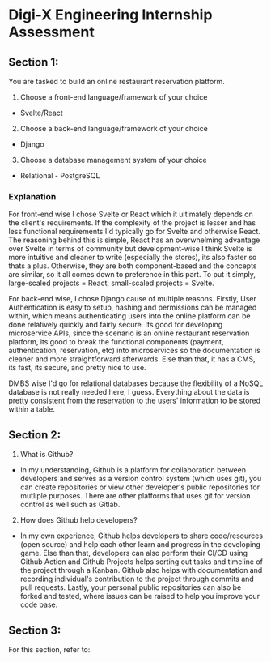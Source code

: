 # Digi-X Engineering Internship Assessment

## Section 1:
You are tasked to build an online restaurant reservation platform.
1. Choose a front-end language/framework of your choice

- Svelte/React

2. Choose a back-end language/framework of your choice

- Django

3. Choose a database management system of your choice

- Relational - PostgreSQL

### Explanation
For front-end wise I chose Svelte or React which it ultimately depends on the client's requirements. If the complexity of the project is lesser and has less functional requirements I'd typically go for Svelte and otherwise React. The reasoning behind this is simple, React has an overwhelming advantage over Svelte in terms of community but development-wise I think Svelte is more intuitive and cleaner to write (especially the stores), its also faster so thats a plus. Otherwise, they are both component-based and the concepts are similar, so it all comes down to preference in this part. To put it simply, large-scaled projects = React, small-scaled projects = Svelte.

For back-end wise, I chose Django cause of multiple reasons. Firstly, User Authentication is easy to setup, hashing and permissions can be managed within, which means authenticating users into the online platform can be done relatively quickly and fairly secure. Its good for developing microservice APIs, since the scenario is an online restaurant reservation platform, its good to break the functional components (payment, authentication, reservation, etc) into microservices so the documentation is cleaner and more straightforward afterwards. Else than that, it has a CMS, its fast, its secure, and pretty nice to use.

DMBS wise I'd go for relational databases because the flexibility of a NoSQL database is not really needed here, I guess. Everything about the data is pretty consistent from the reservation to the users' information to be stored within a table.

## Section 2:
1. What is Github?

- In my understanding, Github is a platform for collaboration between developers and serves as a version control system (which uses git), you can create repositories or view other developer's public repositories for mutliple purposes. There are other platforms that uses git for version control as well such as Gitlab.

2. How does Github help developers?

- In my own experience, Github helps developers to share code/resources (open source) and help each other learn and progress in the developing game. Else than that, developers can also perform their CI/CD using Github Action and Github Projects helps sorting out tasks and timeline of the project through a Kanban. Github also helps with documentation and recording individual's contribution to the project through commits and pull requests. Lastly, your personal public repositories can also be forked and tested, where issues can be raised to help you improve your code base. 

## Section 3:

For this section, refer to:
